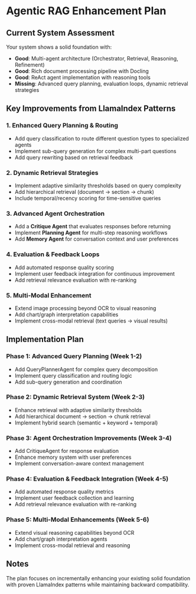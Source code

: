 # Agentic RAG Enhancement Plan

## Current System Assessment
Your system shows a solid foundation with:
- **Good**: Multi-agent architecture (Orchestrator, Retrieval, Reasoning, Refinement)
- **Good**: Rich document processing pipeline with Docling
- **Good**: ReAct agent implementation with reasoning tools
- **Missing**: Advanced query planning, evaluation loops, dynamic retrieval strategies

## Key Improvements from LlamaIndex Patterns

### 1. **Enhanced Query Planning & Routing**
- Add query classification to route different question types to specialized agents
- Implement sub-query generation for complex multi-part questions
- Add query rewriting based on retrieval feedback

### 2. **Dynamic Retrieval Strategies**
- Implement adaptive similarity thresholds based on query complexity
- Add hierarchical retrieval (document → section → chunk)
- Include temporal/recency scoring for time-sensitive queries

### 3. **Advanced Agent Orchestration**
- Add a **Critique Agent** that evaluates responses before returning
- Implement **Planning Agent** for multi-step reasoning workflows
- Add **Memory Agent** for conversation context and user preferences

### 4. **Evaluation & Feedback Loops**
- Add automated response quality scoring
- Implement user feedback integration for continuous improvement
- Add retrieval relevance evaluation with re-ranking

### 5. **Multi-Modal Enhancement**
- Extend image processing beyond OCR to visual reasoning
- Add chart/graph interpretation capabilities
- Implement cross-modal retrieval (text queries → visual results)

## Implementation Plan

### Phase 1: Advanced Query Planning (Week 1-2)
- Add QueryPlannerAgent for complex query decomposition
- Implement query classification and routing logic
- Add sub-query generation and coordination

### Phase 2: Dynamic Retrieval System (Week 2-3)
- Enhance retrieval with adaptive similarity thresholds
- Add hierarchical document → section → chunk retrieval
- Implement hybrid search (semantic + keyword + temporal)

### Phase 3: Agent Orchestration Improvements (Week 3-4)
- Add CritiqueAgent for response evaluation
- Enhance memory system with user preferences
- Implement conversation-aware context management

### Phase 4: Evaluation & Feedback Integration (Week 4-5)
- Add automated response quality metrics
- Implement user feedback collection and learning
- Add retrieval relevance evaluation with re-ranking

### Phase 5: Multi-Modal Enhancements (Week 5-6)
- Extend visual reasoning capabilities beyond OCR
- Add chart/graph interpretation agents
- Implement cross-modal retrieval and reasoning

## Notes
The plan focuses on incrementally enhancing your existing solid foundation with proven LlamaIndex patterns while maintaining backward compatibility.